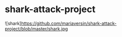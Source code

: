 # shark-attack-project

![shark]https://github.com/mariaversin/shark-attack-project/blob/master/shark.jpg
